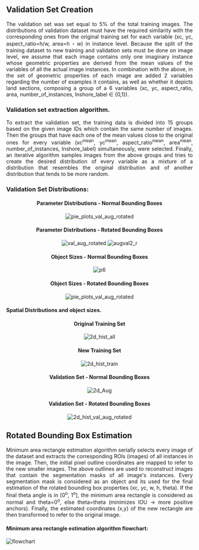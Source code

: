 ## Validation Set Creation

<div align="justify">
The validation set was set equal to 5% of the total training images. The distributions of validation dataset must have the required similarity with the corresponding ones from the original training set for each variable (xc, yc, aspect_ratio=h/w, area=h・w) in instance level. Because the split of the training dataset to new training and validation sets must be done on image level, we assume that each image contains only one imaginary instance whose geometric properties are derived from the mean values of the variables of all the actual image instances. In combination with the above, in the set of geometric properties of each image are added 2 variables regarding the number of examples it contains, as well as whether it depicts land sections, composing a group of a 6 variables (xc, yc, aspect_ratio, area, number_of_instances, Inshore_label ∈ {0,1}).


### Validation set extraction algorithm.

To extract the validation set, the training data is divided into 15 groups based on the given image IDs which contain the same number of images. Then the groups that have each one of the mean values close to the original ones for every variable (xc<sup>mean</sup>, yc<sup>mean</sup>, aspect_ratio<sup>mean</sup>, area<sup>mean</sup>, number_of_instances, Inshore_label) simultaneously, were selected. Finally, an iterative algorithm samples images from the above groups and tries to create the desired distribution of every variable as a mixture of a distribution that resembles the original distribution and of another distribution that tends to be more random.

</div align="justify">

### Validation Set Distributions:

<div align="center">
  
#### Parameter Distributions - Normal Bounding Boxes
![pie_plots_val_aug_rotated](https://user-images.githubusercontent.com/74200033/165339328-1441e963-ca89-47c4-88a7-14cbfa06f1c9.png)

#### Parameter Distributions - Rotated Bounding Boxes
![val_aug_rotated](https://user-images.githubusercontent.com/74200033/165337119-61e5b2b7-1990-4d12-bbb3-b5088afa52fb.png)
![augval2_r](https://user-images.githubusercontent.com/74200033/165337481-9c99a509-f23b-42bc-93a8-f20a6fad10af.png)
  
#### Object Sizes - Normal Bounding Boxes 
![p6](https://user-images.githubusercontent.com/74200033/165338892-0cfc0216-f070-469a-aaa5-6344bf72f364.png)

#### Object Sizes - Rotated Bounding Boxes
![pie_plots_val_aug_rotated](https://user-images.githubusercontent.com/74200033/165339398-74e270fa-3340-40e2-98a2-8989b228e2ce.png)
  
</div align="center">  

#### Spatial Distributions and object sizes. 

<div align="center">

#### Original Training Set  
![2d_hist_all](https://user-images.githubusercontent.com/74200033/165340114-92183f8b-ef4a-4464-8291-3ec59f226b5b.png)
  
#### New Training Set   
![2d_hist_train](https://user-images.githubusercontent.com/74200033/165340133-c20add48-480a-4cb2-ace6-1ca1e9289ec0.png)
  
#### Validation Set - Normal Bounding Boxes  
![2d_Aug](https://user-images.githubusercontent.com/74200033/165340167-54c26260-fc78-4e2f-888d-eaee5ce044d2.png)
  
#### Validation Set - Rotated Bounding Boxes
![2d_hist_val_aug_rotated](https://user-images.githubusercontent.com/74200033/165340217-ba3286e4-a884-41fc-88ae-4b2d5e627a4f.png)
  
</div align="center">
 
  



## Rotated Bounding Box Estimation

<div align="justify">
Minimum area rectangle estimation algorithm serially selects every image of the dataset and extracts the corresponding ROIs (images) of all instances in the image. Then, the initial pixel outline coordinates are mapped to refer to the new smaller images. The above outlines are used to reconstruct images that contain the segmentation masks of all image's instances. Every segmentation mask is considered as an object and its used for the final estimation of the rotated bounding box properties (xc, yc, w, h, theta). If the final theta angle is in [0<sup>o</sup>,  1<sup>o</sup>], the minimum area rectangle is considered as normal and theta=0<sup>o</sup>, else theta=theta (minimizes IOU → more positive anchors). Finally, the estimated coordinates (x,y) of the new rectangle are then transformed to refer to the original image.
</div align="justify">  

#### Minimum area rectangle estimation algorithm flowchart:

![flowchart](https://user-images.githubusercontent.com/74200033/164459112-c839abf7-840a-4fb7-8d41-1870df7dca12.jpg)
